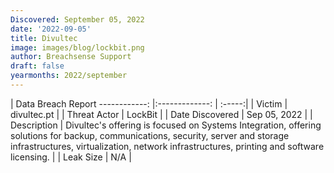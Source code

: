 ```yaml
---
Discovered: September 05, 2022
date: '2022-09-05'
title: Divultec
image: images/blog/lockbit.png
author: Breachsense Support
draft: false
yearmonths: 2022/september
---
```



| Data Breach Report
------------:     |:-------------:    | :-----:|
| Victim      | divultec.pt      | 
| Threat Actor      | LockBit      | 
| Date Discovered      | Sep 05, 2022      | 
| Description      | Divultec's offering is focused on Systems Integration, offering solutions for backup, communications, security, server and storage infrastructures, virtualization, network infrastructures, printing and software licensing.      | 
| Leak Size      | N/A      | 

